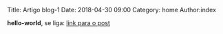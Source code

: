 Title: Artigo blog-1
Date: 2018-04-30 09:00
Category: home
Author:index


**hello-world**,
se liga: 
[link para o post](https://perceubertoletti.blogspot.com/2018/04/hello-world.html)